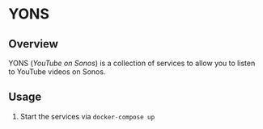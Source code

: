 # YONS

## Overview
YONS (_YouTube on Sonos_) is a collection of services to allow you to listen to YouTube videos on Sonos.

## Usage
1. Start the services via `docker-compose up`

